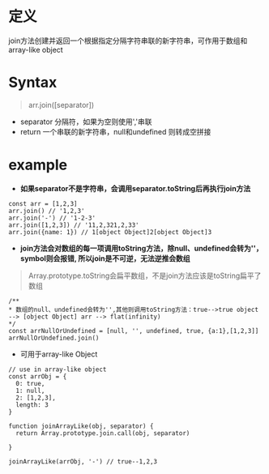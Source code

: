 # 定义
join方法创建并返回一个根据指定分隔字符串联的新字符串，可作用于数组和array-like object


# Syntax

> arr.join([separator])

* separator 分隔符，如果为空则使用','串联
* return 一个串联的新字符串，null和undefined 则转成空拼接


# example
* **如果separator不是字符串，会调用separator.toString后再执行join方法**
```
const arr = [1,2,3]
arr.join() // '1,2,3'
arr.join('-') // '1-2-3'
arr.join([1,2,3]) // '11,2,321,2,33'
arr.join({name: 1}) // 1[object Object]2[object Object]3
```

* **join方法会对数组的每一项调用toString方法，除null、undefined会转为''， symbol则会报错, 所以join是不可逆，无法逆推会数组**
> Array.prototype.toString会扁平数组，不是join方法应该是toString扁平了数组
```
/**
* 数组的null、undefined会转为'',其他则调用toString方法：true-->true object --> [object Object] arr --> flat(infinity)
*/
const arrNullOrUndefined = [null, '', undefined, true, {a:1},[1,2,3]]
arrNullOrUndefined.join()
```

* 可用于array-like Object
```
// use in array-like object
const arrObj = {
  0: true,
  1: null,
  2: [1,2,3],
  length: 3
}

function joinArrayLike(obj, separator) {
  return Array.prototype.join.call(obj, separator)
  
}

joinArrayLike(arrObj, '-') // true--1,2,3

```
